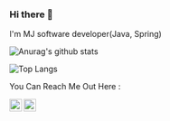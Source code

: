 ### Hi there 👋


I'm MJ software developer(Java, Spring)


![Anurag's github stats](https://github-readme-stats.vercel.app/api?username=mohamadjalanbaki&show_icons=true&theme=dark)

![Top Langs](https://github-readme-stats.vercel.app/api/top-langs/?username=mohamadjalanbaki&theme=dark)


You Can Reach Me Out Here :

[<img align="left" alt="MJ | LinkedIn" width="22px" src="https://cdn.jsdelivr.net/npm/simple-icons@v3/icons/linkedin.svg" />][linkedin]
[<img align="left" alt="MJ | Instagram" width="22px" src="https://cdn.jsdelivr.net/npm/simple-icons@v3/icons/instagram.svg" />][instagram]

[instagram]: https://instagram.com/mohamad.j.alanbaki
[linkedin]: https://linkedin.com/in/mohamadjalanbaki
